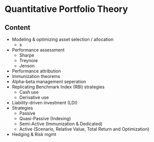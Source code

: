 # Quantitative Portfolio Theory

## Content

* Modeling & optimizing asset selection / allocation
  * s
* Performance assessment
  * Sharpe
  * Treynore
  * Jenson
* Performance attribution
* Immunization theorems
* Alpha-beta management seperation
* Replicating Benchmark Index (RBI) strategies
  * Cash use
  * Derivative use
* Liability-driven investment (LDI)
* Strategies
  * Passive
  * Quasi-Passive (Indexing)
  * Semi-Active (Immunization & Dedicated)
  * Active (Scenario, Relative Value, Total Return and Optimization)
* Hedging & Risk mgmt
